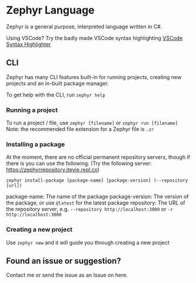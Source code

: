 # Zephyr Language

Zephyr is a general purpose, interpreted language written in C#.

Using VSCode? Try the badly made VSCode syntax highlighting [VSCode Syntax Highlighter](https://github.com/itevie/zephyr-vscode-syntax-highlighting)

## CLI
Zephyr has many CLI features built-in for running projects, creating new projects and an in-built package manager.

To get help with the CLI, run `zephyr help`

### Running a project

To run a project / file, use `zephyr [filename]` or `zephyr run [filename]`
Note: the recommended file extension for a Zephyr file is `.zr`

### Installing a package

At the moment, there are no official permanent repository servers, though if there is you can use the following:
(Try the following server: https://zephyrrepository.itevie.repl.co)

`zephyr install-package [package-name] [package-version] (--repository [url])`

package-name: The name of the package
package-version: The version of the package, or use `@latest` for the latest package
repository: The URL of the repository server, e.g. `--repository http://localhost:3000` or `-r http://localhost:3000`

### Creating a new project

Use `zephyr new` and it will guide you through creating a new project

## Found an issue or suggestion?

Contact me or send the issue as an Issue on here.
